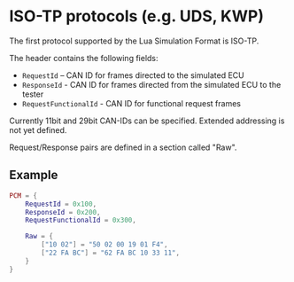 # ISO-TP protocols (e.g. UDS, KWP)
The first protocol supported by the Lua Simulation Format is ISO-TP.

The header contains the following fields:

* `RequestId` – CAN ID for frames directed to the simulated ECU
* `ResponseId` - CAN ID for frames directed from the simulated ECU to the tester
* `RequestFunctionalId` - CAN ID for functional request frames

Currently 11bit and 29bit CAN-IDs can be specified. Extended addressing is not yet defined.

Request/Response pairs are defined in a section called "Raw".

## Example

```lua
PCM = {
    RequestId = 0x100,
    ResponseId = 0x200,
    RequestFunctionalId = 0x300,

    Raw = {
        ["10 02"] = "50 02 00 19 01 F4",
        ["22 FA BC"] = "62 FA BC 10 33 11",
    }
}
```